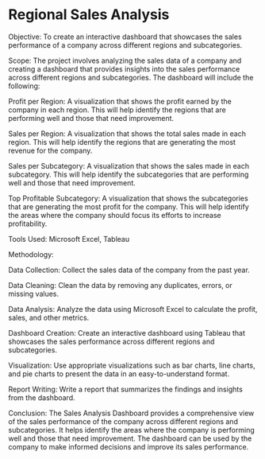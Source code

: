 # Regional Sales Analysis

Objective: To create an interactive dashboard that showcases the sales performance of a company across different regions and subcategories.

Scope: The project involves analyzing the sales data of a company and creating a dashboard that provides insights into the sales performance across different regions and subcategories. The dashboard will include the following:


Profit per Region: A visualization that shows the profit earned by the company in each region. This will help identify the regions that are performing well and those that need improvement.


Sales per Region: A visualization that shows the total sales made in each region. This will help identify the regions that are generating the most revenue for the company.


Sales per Subcategory: A visualization that shows the sales made in each subcategory. This will help identify the subcategories that are performing well and those that need improvement.


Top Profitable Subcategory: A visualization that shows the subcategories that are generating the most profit for the company. This will help identify the areas where the company should focus its efforts to increase profitability.


Tools Used: Microsoft Excel, Tableau

Methodology:


Data Collection: Collect the sales data of the company from the past year.


Data Cleaning: Clean the data by removing any duplicates, errors, or missing values.


Data Analysis: Analyze the data using Microsoft Excel to calculate the profit, sales, and other metrics.


Dashboard Creation: Create an interactive dashboard using Tableau that showcases the sales performance across different regions and subcategories.


Visualization: Use appropriate visualizations such as bar charts, line charts, and pie charts to present the data in an easy-to-understand format.


Report Writing: Write a report that summarizes the findings and insights from the dashboard.


Conclusion: The Sales Analysis Dashboard provides a comprehensive view of the sales performance of the company across different regions and subcategories. It helps identify the areas where the company is performing well and those that need improvement. The dashboard can be used by the company to make informed decisions and improve its sales performance.
